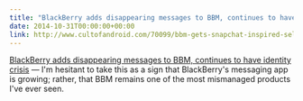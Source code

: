 ```yaml
---
title: "BlackBerry adds disappearing messages to BBM, continues to have identity crisis"
date: 2014-10-31T00:00:00+00:00
link: http://www.cultofandroid.com/70099/bbm-gets-snapchat-inspired-self-destructing-messages/
---
```

[BlackBerry adds disappearing messages to BBM, continues to have identity crisis](http://www.cultofandroid.com/70099/bbm-gets-snapchat-inspired-self-destructing-messages/) &mdash; 
 I'm hesitant to take this as a sign that BlackBerry's messaging app is growing; rather, that BBM remains one of the most mismanaged products I've ever seen.
